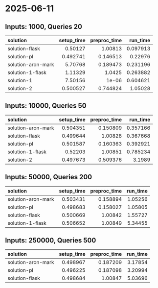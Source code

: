 # 2025-06-11

## Inputs: 1000, Queries 20

| solution           |   setup_time |   preproc_time |   run_time |
|:-------------------|-------------:|---------------:|-----------:|
| solution-flask     |     0.50127  |       1.00813  |   0.097913 |
| solution-pl        |     0.492741 |       0.146513 |   0.22976  |
| solution-aron-mark |     5.70768  |       0.189473 |   0.231196 |
| solution-1-flask   |     1.11329  |       1.0425   |   0.263882 |
| solution-1         |     7.50156  |       1e-06    |   0.604621 |
| solution-2         |     0.500527 |       0.744824 |   1.05028  |

## Inputs: 10000, Queries 50

| solution           |   setup_time |   preproc_time |   run_time |
|:-------------------|-------------:|---------------:|-----------:|
| solution-aron-mark |     0.504351 |       0.150809 |   0.357166 |
| solution-flask     |     0.499644 |       1.00828  |   0.367668 |
| solution-pl        |     0.501587 |       0.160363 |   0.392921 |
| solution-1-flask   |     0.52203  |       1.00851  |   0.785234 |
| solution-2         |     0.497673 |       0.509376 |   3.1989   |

## Inputs: 50000, Queries 200

| solution           |   setup_time |   preproc_time |   run_time |
|:-------------------|-------------:|---------------:|-----------:|
| solution-aron-mark |     0.503431 |       0.158894 |    1.05256 |
| solution-pl        |     0.498683 |       0.158027 |    1.05805 |
| solution-flask     |     0.500669 |       1.00842  |    1.55727 |
| solution-1-flask   |     0.506652 |       1.00849  |    5.34455 |

## Inputs: 250000, Queries 500

| solution           |   setup_time |   preproc_time |   run_time |
|:-------------------|-------------:|---------------:|-----------:|
| solution-aron-mark |     0.498967 |       0.187209 |    3.17854 |
| solution-pl        |     0.496225 |       0.187098 |    3.20994 |
| solution-flask     |     0.498684 |       1.00847  |    5.03696 |